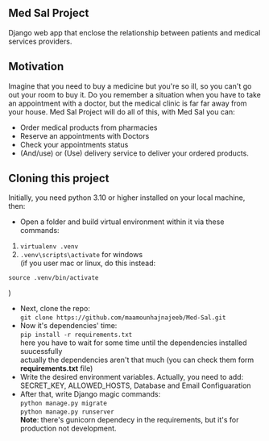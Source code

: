 ## Med Sal Project
Django web app that enclose the relationship between patients and medical services providers.

## Motivation
Imagine that you need to buy a medicine but you're so ill, so you can't go out your room to buy it.
Do you remember a situation when you have to take an appointment with a doctor, but the medical clinic is far far away from your house.
Med Sal Project will do all of this, with Med Sal you can:
- Order medical products from pharmacies
- Reserve an appointments with Doctors
- Check your appointments status
- (And/use) or (Use) delivery service to deliver your ordered products.

## Cloning this project
Initially, you need python 3.10 or higher installed on your local machine, then:
- Open a folder and build virtual environment within it via these commands:
1. `virtualenv .venv`
2. `.venv\scripts\activate` for windows</br>
(if you user mac or linux, do this instead:
```console
source .venv/bin/activate
```
)
- Next, clone the repo:</br>
`git clone https://github.com/maamounhajnajeeb/Med-Sal.git`
- Now it's dependencies' time:</br>
`pip install -r requirements.txt`</br>
here  you have to wait for some time until the dependencies installed suucessfully</br>
actually the dependencies aren't that much (you can check them form **requirements.txt** file)
- Write the desired environment variables. Actually, you need to add: SECRET_KEY, ALLOWED_HOSTS, Database and Email Configuaration
- After that, write Django magic commands:</br>
`python manage.py migrate`</br>
`python manage.py runserver`</br>
**Note**: there's gunicorn dependecy in the requirements, but it's for production not development.
